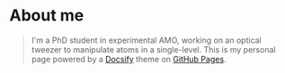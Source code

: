 # About me

> I'm a PhD student in experimental AMO, working on an optical tweezer to manipulate atoms in a single-level. This is my personal page powered by a [Docsify][1] theme on [GitHub Pages][2].

[1]: https://docsify.js.org
[2]: https://pages.github.com/
